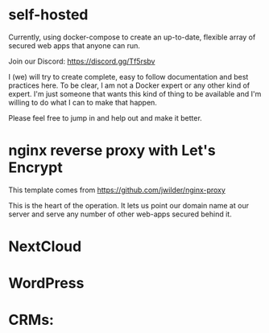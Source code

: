 # self-hosted
Currently, using docker-compose to create an up-to-date, flexible array of secured web apps that anyone can run.

Join our Discord: https://discord.gg/Tf5rsbv

I (we) will try to create complete, easy to follow documentation and best practices here. To be clear, I am not a Docker expert or any other kind of expert. I'm just someone that wants this kind of thing to be available and I'm willing to do what I can to make that happen. 

Please feel free to jump in and help out and make it better. 

# nginx reverse proxy with Let's Encrypt
This template comes from https://github.com/jwilder/nginx-proxy

This is the heart of the operation. It lets us point our domain name at our server and serve any number of other web-apps secured behind it.  


# NextCloud

# WordPress

# CRMs:
